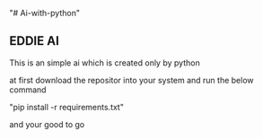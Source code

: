 "# Ai-with-python" 

EDDIE AI 
-----------------------------------------------

This is an simple ai which is created only by python 

at first download the repositor into your system and run the below command 

"pip install -r requirements.txt"

and your good to go 